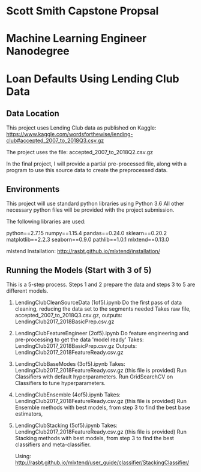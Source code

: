 # Scott Smith Capstone Propsal
# Machine Learning Engineer Nanodegree
# Loan Defaults Using Lending Club Data


## Data Location

This project uses Lending Club data as published on Kaggle:
https://www.kaggle.com/wordsforthewise/lending-club#accepted_2007_to_2018Q3.csv.gz

The project uses the file: accepted_2007_to_2018Q2.csv.gz

In the final project, I will provide a partial pre-processed file, along with a program to use this source data to create the preprocessed data.


## Environments

This project will use standard python libraries using Python 3.6
All other necessary python files will be provided with the project submission.

The following libraries are used:

python==2.7.15
numpy==1.15.4
pandas==0.24.0
sklearn==0.20.2
matplotlib==2.2.3
seaborn==0.9.0
pathlib==1.0.1
mlxtend==0.13.0

mlstend Installation: http://rasbt.github.io/mlxtend/installation/


## Running the Models (Start with 3 of 5)

This is a 5-step process. Steps 1 and 2 prepare the data and steps 3 to 5 are different models.

1. LendingClubCleanSourceData (1of5).ipynb
   Do the first pass of data cleaning, reducing the data set to the segments needed
   Takes raw file, accepted_2007_to_2018Q3.csv.gz,
   outputs: LendingClub2017_2018BasicPrep.csv.gz

2. LendingClubFeatureEngineer (2of5).ipynb
   Do feature engineering and pre-processing to get the data 'model ready'
   Takes: LendingClub2017_2018BasicPrep.csv.gz
   Outputs: LendingClub2017_2018FeatureReady.csv.gz

3. LendingClubBaseModes  (3of5).ipynb
   Takes: LendingClub2017_2018FeatureReady.csv.gz (this file is provided)
   Run Classifiers with default hyperparameters. 
   Run GridSearchCV on Classifiers to tune hyperparameters. 

4. LendingClubEnsemble  (4of5).ipynb
   Takes: LendingClub2017_2018FeatureReady.csv.gz (this file is provided)
   Run Ensemble methods with best models, from step 3 to find the best base estimators,
  

5. LendingClubStacking (5of5).ipynb
   Takes: LendingClub2017_2018FeatureReady.csv.gz (this file is provided)
   Run Stacking methods with best models, from step 3 to find the best classifiers and meta-classifier.
   
   Using: http://rasbt.github.io/mlxtend/user_guide/classifier/StackingClassifier/




